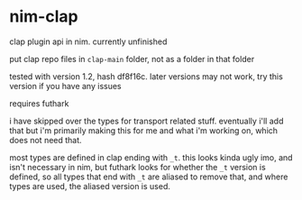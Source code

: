 # nim-clap
clap plugin api in nim. currently unfinished

put clap repo files in `clap-main` folder, not as a folder in that folder

tested with version 1.2, hash df8f16c. later versions may not work, try this version if you have any issues

requires futhark

i have skipped over the types for transport related stuff. eventually i'll add that but i'm primarily making this for me and what i'm working on, which does not need that.

most types are defined in clap ending with `_t`. this looks kinda ugly imo, and isn't necessary in nim, but futhark looks for whether the `_t` version is defined, so all types that end with `_t` are aliased to remove that, and where types are used, the aliased version is used.
